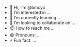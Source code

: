 - 👋 Hi, I’m @bmcyo
- 👀 I’m interested in ...
- 🌱 I’m currently learning ...
- 💞️ I’m looking to collaborate on ...
- 📫 How to reach me ...
- 😄 Pronouns: ...
- ⚡ Fun fact: ...

<!---
bmcyo/bmcyo is a ✨ special ✨ repository because its `README.md` (this file) appears on your GitHub profile.
You can click the Preview link to take a look at your changes.
--->
